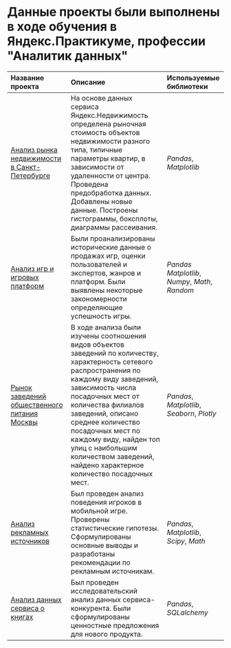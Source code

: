 # Данные проекты были выполнены в ходе обучения в Яндекс.Практикуме, профессии "Аналитик данных" 

| Название проекта | Описание | Используемые библиотеки | 
| :---------------------- | :---------------------- | :---------------------- |
| [Анализ рынка недвижимости в Санкт-Петербурге](project_02_apartments_spb) | На основе данных сервиса Яндекс.Недвижимость определена рыночная стоимость объектов недвижимости разного типа, типичные параметры квартир, в зависимости от удаленности от центра. Проведена предобработка данных. Добавлены новые данные. Построены гистограммы, боксплоты, диаграммы рассеивания.| *Pandas*, *Matplotlib* |
| [Анализ игр и игровых платформ](project_04_games) | Были проанализированы исторические данные о продажах игр, оценки пользователей и экспертов, жанров и платформ. Были выявлены некоторые закономерности определяющие успешность игры.| *Pandas* *Matplotlib*, *Numpy*, *Math*, *Random*|
| [Рынок заведений общественного питания Москвы](project_08_moscow_rests) | В ходе анализа были изучены соотношения видов объектов заведений по количеству, характерность сетевого распространения по каждому виду заведений, зависимость числа посадочных мест от количества филиалов заведений, описано среднее количество посадочных мест по каждому виду, найден топ улиц с наибольшим количеством заведений, найдено характерное количество посадочных мест.| *Pandas*, *Matplotlib*, *Seaborn*, *Plotly* |
| [Анализ рекламных источников](project_12_marketing_source) | Был проведен анализ поведения игроков в мобильной игре. Проверены статистические гипотезы. Сформулированы основные выводы и разработаны рекомендации по рекламным источникам.| *Pandas*, *Matplotlib*, *Scipy*, *Math* |
| [Анализ данных сервиса о книгах](project_13_SQL) | Был проведен исследовательский анализ данных сервиса-конкурента. Были сформулированы ценностные предложения для нового продукта.| *Pandas*, *SQLalchemy* |
